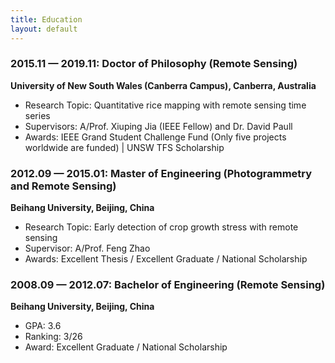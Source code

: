 ```yaml
---
title: Education
layout: default
---
```


### 2015.11 — 2019.11: Doctor of Philosophy (Remote Sensing) <br>
**University of New South Wales (Canberra Campus), Canberra, Australia** <br>
- Research Topic: Quantitative rice mapping with remote sensing time series
- Supervisors: A/Prof. Xiuping Jia (IEEE Fellow) and Dr. David Paull
- Awards: IEEE Grand Student Challenge Fund (Only five projects worldwide are funded) |
UNSW TFS Scholarship

### 2012.09 — 2015.01: Master of Engineering (Photogrammetry and Remote Sensing) <br>
**Beihang University, Beijing, China** <br>
- Research Topic: Early detection of crop growth stress with remote sensing
- Supervisor: A/Prof. Feng Zhao
- Awards: Excellent Thesis / Excellent Graduate / National Scholarship

### 2008.09 — 2012.07: Bachelor of Engineering (Remote Sensing) <br>
**Beihang University, Beijing, China** <br>
- GPA: 3.6
- Ranking: 3/26
- Award: Excellent Graduate / National Scholarship